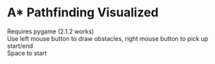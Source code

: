 # A* Pathfinding Visualized  
Requires pygame (2.1.2 works)  
Use left mouse button to draw obstacles, right mouse button to pick up start/end  
Space to start  
